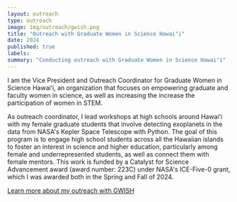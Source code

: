 ```yaml
---
layout: outreach
type: outreach
image: img/outreach/gwish.png
title: "Outreach with Graduate Women in Science Hawaiʻi"
date: 2024
published: true
labels:
summary: "Conducting outreach with Graduate Women in Science Hawaiʻi"
---
```


I am the Vice President and Outreach Coordinator for Graduate Women in Science Hawaiʻi, an organization that focuses on empowering graduate and faculty women in science, as well as increasing the increase the participation of women in STEM. 

As outreach coordinator, I lead workshops at high schools around Hawaiʻi with my female graduate students that involve detecting exoplanets in the data from NASA's Kepler Space Telescope with Python. The goal of this program is to engage high school students across all the Hawaiian islands to foster an interest in science and higher education, particularly among female and underrepresented students, as well as connect them with female mentors. This work is funded by a Catalyst for Science Advancement award (award number: 223C) under NASA's ICE-Five-0 grant, which I was awarded both in the Spring and Fall of 2024.

[Learn more about my outreach with GWISH](http://www.gwishawaii.org/outreach.html)